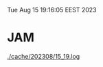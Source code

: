 Tue Aug 15 19:16:05 EEST 2023
# JAM
<a href='./cache/202308/15_19.log'>./cache/202308/15_19.log</a>
